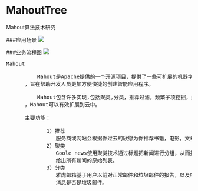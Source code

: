 # MahoutTree
Mahout算法技术研究

###应用场景
![](https://i.imgur.com/3ptKLzE.png)

###业务流程图
![](https://i.imgur.com/tQbi3Fv.png)

<pre>
Mahout

          Mahout是Apache提供的一个开源项目，提供了一些可扩展的机器学习领域经典算法的实现
      ，旨在帮助开发人员更加方便快捷的创建智能应用程序。

          Mahout包含许多实现,包括聚类,分类，推荐过滤，频繁子项挖掘，此外通过使用Apache Hadoop库
      ，Mahout可以有效扩展到云中。

      主要功能：
              
             1）推荐
                服务商或网站会根据你过去的欣慰为你推荐书籍，电影，文章等。
             2）聚类
                Goole news使用聚类技术通过标题把新闻进行分组，从而按照逻辑线索来显示新闻，而并非
                给出所有新闻的原始列表。
             3）分类
                雅虎邮箱基于用户以前对正常邮件和垃圾邮件的报告，以及电子邮件自身的特征，来判别到来的
                消息是否是垃圾邮件。
</pre>